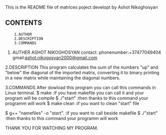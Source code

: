 This is the README file of matrices poject developt by Ashot Nikoghosyan

## CONTENTS 
        1.AUTHOR
        2.DESCRIPTION
        3.COMMANDS
1. AUTHER 
   ASHOT NIKOGHOSYAN
   contact:
   phonenumber:+37477049404
   gmail:ashot.nikogosyan2000@gmail.com
   
2.DESCRIPTION
  This program calculates the sum of the numbers "up" and "below" the
  diagonal of the imported matrix, converting it to binary 
  printing in a new matrix while maintaining the diagonal numbers.
  
3.COMMANDS
  After dowload this program you can call this commands in Linux terminal.
  $ make  :if you have makefile you can call it and your program will be compile
  $ ./"start" :then thanks to this command your programm will work 
  $ make clean :if you want to clean "start" file
  
  $ g++ "namefiles" -o "start". :if you want to call beside makefile
  $ ./"start" :then thanks to this command your programm will work 
  
  
  
  THANK YOU FOR WATCHING MY PROGRAM.
